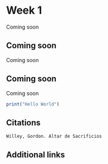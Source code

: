 # Week 1

Coming soon

## Coming soon

Coming soon

## Coming soon

Coming soon

```R
print("Hello World")
```




## Citations


```{bibliography}
Willey, Gordon. Altar de Sacrificios
```

## Additional links
